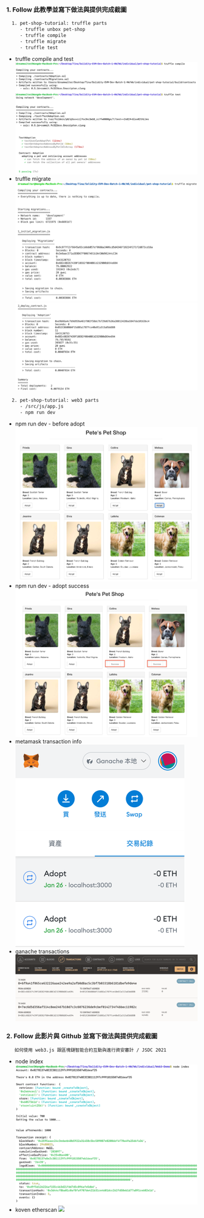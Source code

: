### 1. Follow 此教學並寫下做法與提供完成截圖
```
  1. pet-shop-tutorial: truffle parts
     - truffle unbox pet-shop
     - truffle compile
     - truffle migrate
     - truffle test
```
- truffle compile and test ![](./truffle_compile_test.png)
- truffle migrate ![](./truffle_migrate1.png)
  ![](./truffle_migrate2.png)

```
  2. pet-shop-tutorial: web3 parts
     - /src/js/app.js
     - npm run dev
```
- npm run dev - before adopt ![](./petshop1.png)
- npm run dev - adopt success ![](./petshop2.png)
- metamask transaction info\
  ![](./Metamask.png)
- ganache transactions ![](./Ganache.png)

### 2. Follow 此影片與 Github 並寫下做法與提供完成截圖
       如何使用 web3.js 跟區塊鏈智能合約互動與進行資安審計 / JSDC 2021
- node index ![](./web3demo_output.png)
- koven etherscan ![](./web3demo_ethereum.png)
